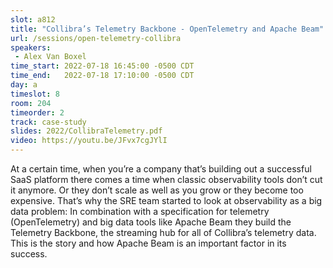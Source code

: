 ```yaml
---
slot: a812
title: "Collibra’s Telemetry Backbone - OpenTelemetry and Apache Beam"
url: /sessions/open-telemetry-collibra
speakers:
 - Alex Van Boxel
time_start: 2022-07-18 16:45:00 -0500 CDT
time_end:   2022-07-18 17:10:00 -0500 CDT
day: a
timeslot: 8
room: 204
timeorder: 2
track: case-study
slides: 2022/CollibraTelemetry.pdf
video: https://youtu.be/JFvx7cgJYlI
---
```


At a certain time, when you’re a company that’s building out a successful SaaS platform there comes a time when classic observability tools don’t cut it anymore. Or they don’t scale as well as you grow or they become too expensive. That’s why the SRE team started to look at observability as a big data problem: In combination with a specification for telemetry (OpenTelemetry) and big data tools like Apache Beam they build the Telemetry Backbone, the streaming hub for all of Collibra’s telemetry data. This is the story and how Apache Beam is an important factor in its success.